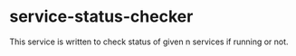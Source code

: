 # service-status-checker
This service is written to check status of given n services if running or not.
